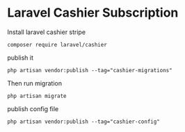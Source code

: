 # Laravel Cashier Subscription 

Install laravel cashier stripe
```
composer require laravel/cashier
```
publish it 
```
php artisan vendor:publish --tag="cashier-migrations"
```
Then run migration
```
php artisan migrate
```
publish config file
```
php artisan vendor:publish --tag="cashier-config"
```
